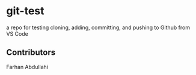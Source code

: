 # git-test
a repo for testing cloning, adding, committing, and pushing to Github from VS Code

## Contributors
Farhan Abdullahi